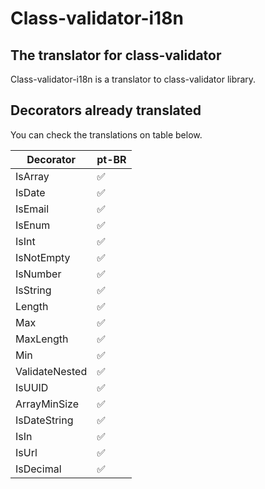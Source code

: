 # Class-validator-i18n

## The translator for class-validator

Class-validator-i18n is a translator to class-validator library.

## Decorators already translated

You can check the translations on table below.

| Decorator      | pt-BR              |
| -------------- | ------------------ |
| IsArray        | :white_check_mark: |
| IsDate         | :white_check_mark: |
| IsEmail        | :white_check_mark: |
| IsEnum         | :white_check_mark: |
| IsInt          | :white_check_mark: |
| IsNotEmpty     | :white_check_mark: |
| IsNumber       | :white_check_mark: |
| IsString       | :white_check_mark: |
| Length         | :white_check_mark: |
| Max            | :white_check_mark: |
| MaxLength      | :white_check_mark: |
| Min            | :white_check_mark: |
| ValidateNested | :white_check_mark: |
| IsUUID         | :white_check_mark: |
| ArrayMinSize   | :white_check_mark: |
| IsDateString   | :white_check_mark: |
| IsIn           | :white_check_mark: |
| IsUrl          | :white_check_mark: |
| IsDecimal      | :white_check_mark: |
